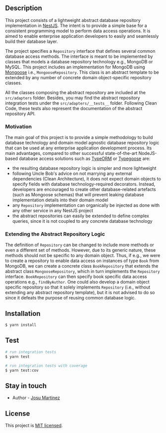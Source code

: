 ## Description

This project consists of a lightweight abstract database repository implementation
in [NestJS](https://github.com/nestjs/nest). The intent is to provide a simple base for a consistent programming model
to perform data access operations. It is aimed to enable enterprise application developers to easily and seamlessly
build their database layer.

The project specifies a ```Repository``` interface that defines several common database access methods. The interface is
meant to be implemented by classes that models a database repository technology e.g., MongoDB or MySQL. This project
includes an implementation for MongoDB using [Mongoose](https://mongoosejs.com/)
i.e., ```MongooseRepository```. This class is an abstract template to be extended by any number of concrete domain
object-specific repository classes.

All the classes composing the abstract repository are included at the ```src/adapters``` folder. Besides, you may find
the abstract repository integration tests under the ```src/adapters/__tests__``` folder. Following Clean Code, these
tests also represent the documentation of the abstract repository API.

### Motivation

The main goal of this project is to provide a simple methodology to build database technology and domain model agnostic
database repository logic that can be used at any enterprise application development process. Its main advantages,
compared to other successful state-of-the-art NodeJS-based database access solutions such as
[TypeORM](https://typeorm.io/) or [Typegoose](https://typegoose.github.io/typegoose/) are:

- the resulting database repository logic is simpler and more lightweight
- following Uncle Bob's advice on not marrying any external dependencies (Clean Architecture), it does not expect domain
  objects to specify fields with database technology-required decorators. Instead, developers are encouraged to create
  other database-related artefacts (such as Mongoose schemas) that will prevent leaking database implementation details
  into their domain model
- any ```Repository``` implementation can organically be injected as done with any other service in any NestJS project
- the abstract repositories can easily be extended to define complex queries, since it is not coupled to any concrete
  database technology

### Extending the Abstract Repository Logic

The definition of ```Repository``` can be changed to include more methods or even a different set of methods. However,
due to its generic nature, these methods should not be specific to any domain object. Thus, if e.g., we were to create a
repository to enable data access on instances of type ```Book``` from MongoDB, we can create a concrete
class ```BookRepository``` that extends the abstract class ```MongooseRepository```, which in turn implements
the ```Repository``` interface. ```BookRepository``` can then specify book specific data access operations
e.g., ```findByAuthor```. One could also develop a domain object specific repository so that it solely
implements ```Repository``` (i.e., without extending any abstract repository template), but it is not advised to do so
since it defeats the purpose of reusing common database logic.

## Installation

```bash
$ yarn install
```

## Test

```bash
# run integration tests
$ yarn test

# run integration tests with coverage
$ yarn test:cov
```

## Stay in touch

- Author - [Josu Martinez](https://es.linkedin.com/in/josumartinez)

## License

This project is [MIT licensed](LICENSE).
